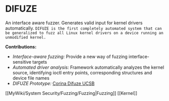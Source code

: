 # DIFUZE 

An interface aware fuzzer. Generates valid input for kernel drivers automatically. `DIFUZE is the first completely automated system that can be generalized to fuzz all Linux kernel drivers on a device running an unmodified kernel.`

**Contributions:**
- *Interface-aware fuzzing:* Provide a new way of fuzzing interface-sensitive targets 
- *Automated driver analysis:* Framework automatically analyzes the kernel source, identifying ioctl entry points, corresponding structures and device file names
- *DIFUZE Prototype:* [Corina Difuze UCSB](www.github.com/ucsb-seclab/difuze)

[[MyWiki/System Security/Fuzzing/Fuzzing|Fuzzing]]
[[Kernel]]


